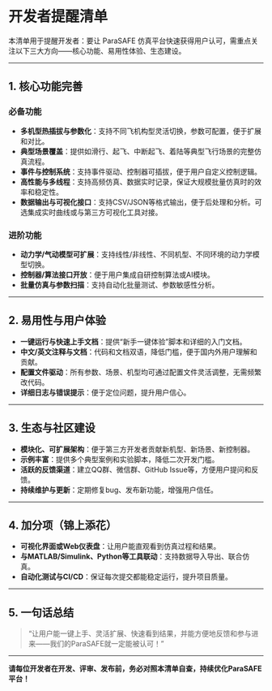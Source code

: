 # 开发者提醒清单

本清单用于提醒开发者：要让 ParaSAFE 仿真平台快速获得用户认可，需重点关注以下三大方向——核心功能、易用性体验、生态建设。

---

## 1. 核心功能完善

### 必备功能
- **多机型热插拔与参数化**：支持不同飞机构型灵活切换，参数可配置，便于扩展和对比。
- **典型场景覆盖**：提供如滑行、起飞、中断起飞、着陆等典型飞行场景的完整仿真流程。
- **事件与控制系统**：支持事件驱动、控制器可插拔，便于用户自定义控制逻辑。
- **高性能与多线程**：支持高频仿真、数据实时记录，保证大规模批量仿真时的效率和稳定性。
- **数据输出与可视化接口**：支持CSV/JSON等格式输出，便于后处理和分析。可选集成实时曲线或与第三方可视化工具对接。

### 进阶功能
- **动力学/气动模型可扩展**：支持线性/非线性、不同机型、不同环境的动力学模型切换。
- **控制器/算法接口开放**：便于用户集成自研控制算法或AI模块。
- **批量仿真与参数扫描**：支持自动化批量测试、参数敏感性分析。

---

## 2. 易用性与用户体验

- **一键运行与快速上手文档**：提供“新手一键体验”脚本和详细的入门文档。
- **中文/英文注释与文档**：代码和文档双语，降低门槛，便于国内外用户理解和贡献。
- **配置文件驱动**：所有参数、场景、机型均可通过配置文件灵活调整，无需频繁改代码。
- **详细日志与错误提示**：便于定位问题，提升用户信心。

---

## 3. 生态与社区建设

- **模块化、可扩展架构**：便于第三方开发者贡献新机型、新场景、新控制器。
- **示例丰富**：提供多个典型案例和实验脚本，降低二次开发门槛。
- **活跃的反馈渠道**：建立QQ群、微信群、GitHub Issue等，方便用户提问和反馈。
- **持续维护与更新**：定期修复bug、发布新功能，增强用户信任。

---

## 4. 加分项（锦上添花）

- **可视化界面或Web仪表盘**：让用户能直观看到仿真过程和结果。
- **与MATLAB/Simulink、Python等工具联动**：支持数据导入导出、联合仿真。
- **自动化测试与CI/CD**：保证每次提交都能稳定运行，提升项目质量。

---

## 5. 一句话总结

> “让用户能一键上手、灵活扩展、快速看到结果，并能方便地反馈和参与进来——我们的ParaSAFE就一定能被认可！”

---

**请每位开发者在开发、评审、发布前，务必对照本清单自查，持续优化ParaSAFE平台！** 